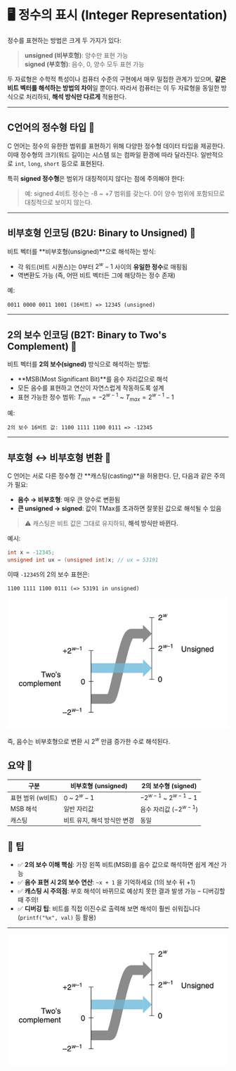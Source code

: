 # 🖥️ 정수의 표시 (Integer Representation) 

정수를 표현하는 방법은 크게 두 가지가 있다:

> **unsigned (비부호형)**: 양수만 표현 가능<br>
> **signed (부호형)**: 음수, 0, 양수 모두 표현 가능

두 자료형은 수학적 특성이나 컴퓨터 수준의 구현에서 매우 밀접한 관계가 있으며, **같은 비트 벡터를 해석하는 방법의 차이**일 뿐이다. 따라서 컴퓨터는 이 두 자료형을 동일한 방식으로 처리하되, **해석 방식만 다르게** 적용한다.

---

## C언어의 정수형 타입 🧠

C 언어는 정수의 유한한 범위를 표현하기 위해 다양한 정수형 데이터 타입을 제공한다. 이때 정수형의 크기(워드 길이)는 시스템 또는 컴파일 환경에 따라 달라진다. 일반적으로 `int`, `long`, `short` 등으로 표현된다.

특히 **signed 정수형**은 범위가 대칭적이지 않다는 점에 주의해야 한다:

> 예: signed 4비트 정수는 -8 \~ +7 범위를 갖는다. 0이 양수 범위에 포함되므로 대칭적으로 보이지 않는다.

---

## 비부호형 인코딩 (B2U: Binary to Unsigned) 🔢

비트 벡터를 \*\*비부호형(unsigned)\*\*으로 해석하는 방식:

* 각 워드(비트 시퀀스)는 0부터 $2^w - 1$ 사이의 **유일한 정수**로 매핑됨
* 역변환도 가능 (즉, 어떤 비트 벡터든 그에 해당하는 정수 존재)

예:

```
0011 0000 0011 1001 (16비트) => 12345 (unsigned)
```

---

## 2의 보수 인코딩 (B2T: Binary to Two's Complement) 🧾

비트 벡터를 **2의 보수(signed)** 방식으로 해석하는 방법:

* \*\*MSB(Most Significant Bit)\*\*를 음수 자리값으로 해석
* 모든 음수를 표현하고 연산이 자연스럽게 작동하도록 설계
* 표현 가능한 정수 범위: $T_{min} = -2^{w-1}$ \~ $T_{max} = 2^{w-1} - 1$

예:

```
2의 보수 16비트 값: 1100 1111 1100 0111 => -12345
```

---

## 부호형 ↔ 비부호형 변환 🔁

C 언어는 서로 다른 정수형 간 \*\*캐스팅(casting)\*\*을 허용한다. 단, 다음과 같은 주의가 필요:

* **음수 → 비부호형**: 매우 큰 양수로 변환됨
* **큰 unsigned → signed**: 값이 TMax를 초과하면 잘못된 값으로 해석될 수 있음

> ⚠️ 캐스팅은 비트 값은 그대로 유지하되, **해석 방식만 바뀐다.**

예시:

```c
int x = -12345;
unsigned int ux = (unsigned int)x; // ux = 53191
```

이때 `-12345`의 2의 보수 표현은:

```
1100 1111 1100 0111 (=> 53191 in unsigned)
```

![2의 보수에서 비부호형으로 변환](../img/2.2-1.png)

즉, 음수는 비부호형으로 변환 시 $2^w$ 만큼 증가한 수로 해석된다.



## 요약 🧾

| 구분          | 비부호형 (unsigned)  | 2의 보수형 (signed)            |
| ----------- | ---------------- | -------------------------- |
| 표현 범위 (w비트) | 0 \~ $2^w - 1$   | $-2^{w-1}$ \~ $2^{w-1} -1$ |
| MSB 해석      | 일반 자리값           | 음수 자리값 ($-2^{w-1}$)        |
| 캐스팅         | 비트 유지, 해석 방식만 변경 | 동일                         |



## 📌 팁

* ✅ **2의 보수 이해 핵심**: 가장 왼쪽 비트(MSB)를 음수 값으로 해석하면 쉽게 계산 가능
* ✅ **음수 표현 시 2의 보수 연산**: `~x + 1` 을 기억하세요 (1의 보수 뒤 +1)
* ✅ **캐스팅 시 주의점**: 부호 해석이 바뀌므로 예상치 못한 결과 발생 가능 – 디버깅할 때 주의!
* ✅ **디버깅 팁**: 비트를 직접 이진수로 출력해 보면 해석이 훨씬 쉬워집니다 (`printf("%x", val)` 등 활용)

---



![2의 보수에서 비부호형으로 변환](../img/2.2-1.png)


